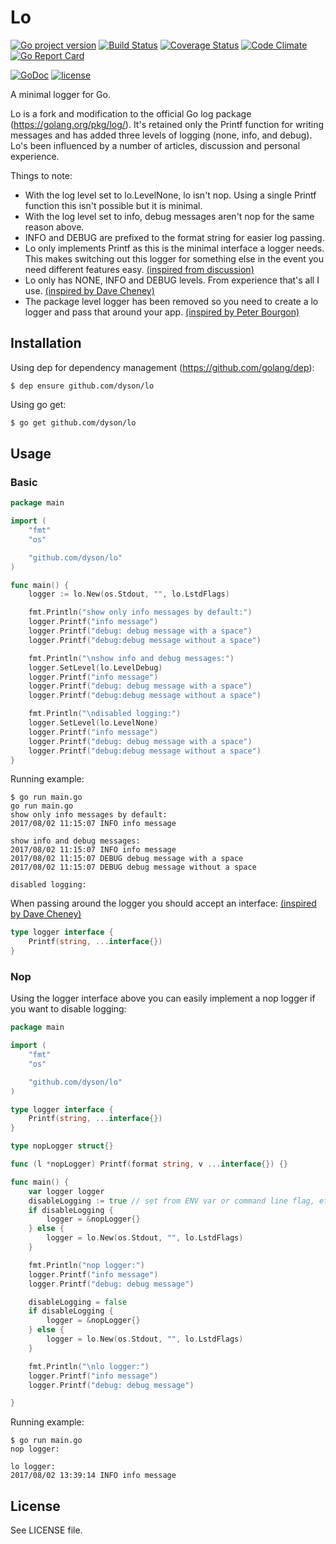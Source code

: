 # Lo

[![Go project version](https://badge.fury.io/go/github.com%2Fdyson%2Flo.svg)](https://badge.fury.io/go/github.com%2Fdyson%2Flo)
[![Build Status](https://travis-ci.org/dyson/lo.svg?branch=master)](https://travis-ci.org/dyson/lo)
[![Coverage Status](https://coveralls.io/repos/github/dyson/lo/badge.svg?branch=master)](https://coveralls.io/github/dyson/lo?branch=master)
[![Code Climate](https://codeclimate.com/github/dyson/lo/badges/gpa.svg)](https://codeclimate.com/github/dyson/lo)
[![Go Report Card](https://goreportcard.com/badge/github.com/dyson/lo)](https://goreportcard.com/report/github.com/dyson/lo)

[![GoDoc](https://godoc.org/github.com/dyson/lo?status.svg)](http://godoc.org/github.com/dyson/lo)
[![license](https://img.shields.io/github/license/dyson/lo.svg)](https://github.com/dyson/lo/blob/master/LICENSE)

A minimal logger for Go.

Lo is a fork and modification to the official Go log package (https://golang.org/pkg/log/). It's retained only the Printf function for writing messages and has added three levels of logging (none, info, and debug). Lo's been influenced by a number of articles, discussion and personal experience.

Things to note:
- With the log level set to lo.LevelNone, lo isn't nop. Using a single Printf function this isn't possible but it is minimal. 
- With the log level set to info, debug messages aren't nop for the same reason above.
- INFO and DEBUG are prefixed to the format string for easier log passing.
- Lo only implements Printf as this is the minimal interface a logger needs. This makes switching out this logger for something else in the event you need different features easy. [(inspired from discussion)](https://groups.google.com/forum/#!msg/golang-dev/F3l9Iz1JX4g/szAb07lgFAAJ)
- Lo only has NONE, INFO and DEBUG levels. From experience that's all I use. [(inspired by Dave Cheney)](https://dave.cheney.net/2015/11/05/lets-talk-about-logging)
- The package level logger has been removed so you need to create a lo logger and pass that around your app. [(inspired by Peter Bourgon)](https://peter.bourgon.org/blog/2017/06/09/theory-of-modern-go.html)

## Installation
Using dep for dependency management (https://github.com/golang/dep):
```
$ dep ensure github.com/dyson/lo
```

Using go get:
```sh
$ go get github.com/dyson/lo
```
## Usage

### Basic
```go
package main

import (
	"fmt"
	"os"

	"github.com/dyson/lo"
)

func main() {
	logger := lo.New(os.Stdout, "", lo.LstdFlags)

	fmt.Println("show only info messages by default:")
	logger.Printf("info message")
	logger.Printf("debug: debug message with a space")
	logger.Printf("debug:debug message without a space")

	fmt.Println("\nshow info and debug messages:")
	logger.SetLevel(lo.LevelDebug)
	logger.Printf("info message")
	logger.Printf("debug: debug message with a space")
	logger.Printf("debug:debug message without a space")

	fmt.Println("\ndisabled logging:")
	logger.SetLevel(lo.LevelNone)
	logger.Printf("info message")
	logger.Printf("debug: debug message with a space")
	logger.Printf("debug:debug message without a space")
}
```

Running example:
```
$ go run main.go
go run main.go
show only info messages by default:
2017/08/02 11:15:07 INFO info message

show info and debug messages:
2017/08/02 11:15:07 INFO info message
2017/08/02 11:15:07 DEBUG debug message with a space
2017/08/02 11:15:07 DEBUG debug message without a space

disabled logging:
```

When passing around the logger you should accept an interface: [(inspired by Dave Cheney)](https://dave.cheney.net/2017/01/23/the-package-level-logger-anti-pattern)

```go
type logger interface {
	Printf(string, ...interface{})
}
```

### Nop
Using the logger interface above you can easily implement a nop logger if you want to disable logging:
```go
package main

import (
	"fmt"
	"os"

	"github.com/dyson/lo"
)

type logger interface {
	Printf(string, ...interface{})
}

type nopLogger struct{}

func (l *nopLogger) Printf(format string, v ...interface{}) {}

func main() {
	var logger logger
	disableLogging := true // set from ENV var or command line flag, etc
	if disableLogging {
		logger = &nopLogger{}
	} else {
		logger = lo.New(os.Stdout, "", lo.LstdFlags)
	}

	fmt.Println("nop logger:")
	logger.Printf("info message")
	logger.Printf("debug: debug message")

	disableLogging = false
	if disableLogging {
		logger = &nopLogger{}
	} else {
		logger = lo.New(os.Stdout, "", lo.LstdFlags)
	}

	fmt.Println("\nlo logger:")
	logger.Printf("info message")
	logger.Printf("debug: debug message")

}
```

Running example:
```
$ go run main.go
nop logger:

lo logger:
2017/08/02 13:39:14 INFO info message
```
## License
See LICENSE file.
